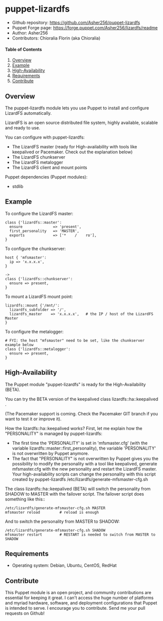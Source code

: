 # puppet-lizardfs

- Github repository: https://github.com/Asher256/puppet-lizardfs
- Puppet Forge page: https://forge.puppet.com/Asher256/lizardfs/readme
- Author: Asher256
- Contributors: Chioralia Florin (aka Chioralia)

#### Table of Contents

1. [Overview](#overview)
2. [Example](#example)
3. [High-Availability](#high-availability)
4. [Requirements](#requirements)
5. [Contribute](#contribute)

## Overview

The puppet-lizardfs module lets you use Puppet to install and configure
LizardFS automatically.

LizardFS is an open source distributed file system, highly available, scalable
and ready to use.

You can configure with puppet-lizardfs:
- The LizardFS master (ready for High-availability with tools like keepalived or Pacemaker. Check out the explanation below)
- The LizardFS chunkserver
- The LizardFS metalogger
- The LizardFS client and mount points

Puppet dependencies (Puppet modules):
- stdlib

## Example

To configure the LizardFS master:
```
class {'lizardfs::master':
  ensure              => 'present',
  first_personality   => 'MASTER',
  exports             => ['*    /    ro'],
}
```

To configure the chunkserver:
```
host { 'mfsmaster':
  ip => 'x.x.x.x',
}

->
class {'lizardfs::chunkserver':
  ensure => present,
}
```

To mount a LizardFS mount point:
```
lizardfs::mount {'/mnt/':
  lizardfs_subfolder => '/',
  lizardfs_master    => 'x.x.x.x',   # the IP / host of the LizardFS Master
}
```

To configure the metalogger:
```
# FYI: the host "mfsmaster" need to be set, like the chunkserver example below
class {'lizardfs::metalogger':
  ensure => present,
}
```

## High-Availability

The Puppet module "puppet-lizardfs" is ready for the High-Availability (BETA).

You can try the BETA version of the keepalived class lizardfs::ha::keepalived .

(The Pacemaker support is coming. Check the Pacemaker GIT branch if you want to test it or improve it).

How the lizardfs::ha::keepalived works? First, let me explain how the "PERSONALITY" is managed by puppet-lizardfs:
- The first time the 'PERSONALITY' is set in 'mfsmaster.cfg' (with the variable lizardfs::master::first_personality), the variable 'PERSONALITY' is not overwritten by Puppet anymore.
- The fact that "PERSONALITY" is not overwritten by Puppet gives you the possibility to modify the personality with a tool like keepalived, generate mfsmaster.cfg with the new personality and restart the LizardFS master. Your high-availability scripts can change the personality with this script created by puppet-lizardfs /etc/lizardfs/generate-mfsmaster-cfg.sh

The class lizardfs::ha::keepalived (BETA) will switch the personality from SHADOW to MASTER with the failover script. The failover script does something like this::
```
/etc/lizardfs/generate-mfsmaster-cfg.sh MASTER
mfsmaster reload         # reload is enough
```

And to switch the personality from MASTER to SHADOW:
```
/etc/lizardfs/generate-mfsmaster-cfg.sh SHADOW
mfsmaster restart        # RESTART is needed to switch from MASTER to SHADOW
```

## Requirements

- Operating system: Debian, Ubuntu, CentOS, RedHat

## Contribute

This Puppet module is an open project, and community contributions are
essential for keeping it great. I can't access the huge number of platforms and
myriad hardware, software, and deployment configurations that Puppet is
intended to serve. I encourage you to contribute. Send me your pull requests on
Github!

